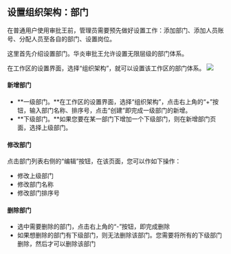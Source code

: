 ## 设置组织架构：部门

在普通用户使用审批王前，管理员需要预先做好设置工作：添加部门、添加人员账号、分配人员至各自的部门、设置岗位。

这里首先介绍设置部门。华炎审批王允许设置无限层级的部门体系。

在工作区的设置界面，选择“组织架构”，就可以设置该工作区的部门体系。
![](组织架构1.png)

#### 新增部门

- **一级部门。**在工作区的设置界面，选择“组织架构”，点击右上角的“+”按钮，输入部门名称、排序号，点击“创建”即完成一级部门的新增。
- **下级部门。**如果您要在某一部门下增加一个下级部门，则在新增部门页面，选择上级部门。

#### 修改部门

点击部门列表右侧的“编辑”按钮，在该页面，您可以作如下操作：

- 修改上级部门
- 修改部门名称
- 修改部门排序号

#### 删除部门

- 选中需要删除的部门，点击右上角的“-”按钮，即完成删除
- 如果想删除的部门有下级部门，则无法删除该部门。您需要将所有的下级部门删除，然后才可以删除该部门
